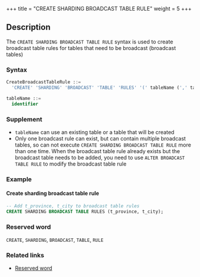+++
title = "CREATE SHARDING BROADCAST TABLE RULE"
weight = 5
+++

## Description

The `CREATE SHARDING BROADCAST TABLE RULE` syntax is used to create broadcast table rules for tables that need to be
broadcast (broadcast tables)

### Syntax

```sql
CreateBroadcastTableRule ::=
  'CREATE' 'SHARDING' 'BROADCAST' 'TABLE' 'RULES' '(' tableName (',' tableName)* ')'

tableName ::=
  identifier
```

### Supplement

- `tableName` can use an existing table or a table that will be created
- Only one broadcast rule can exist, but can contain multiple broadcast tables, so can not
  execute `CREATE SHARDING BROADCAST TABLE RULE` more than one time. When the broadcast table rule already exists but
  the broadcast table needs to be added, you need to use `ALTER BROADCAST TABLE RULE` to modify the broadcast table rule

### Example

#### Create sharding broadcast table rule

```sql
-- Add t_province, t_city to broadcast table rules
CREATE SHARDING BROADCAST TABLE RULES (t_province, t_city);
```

### Reserved word

`CREATE`, `SHARDING`, `BROADCAST`, `TABLE`, `RULE`

### Related links

- [Reserved word](/en/reference/distsql/syntax/reserved-word/)
